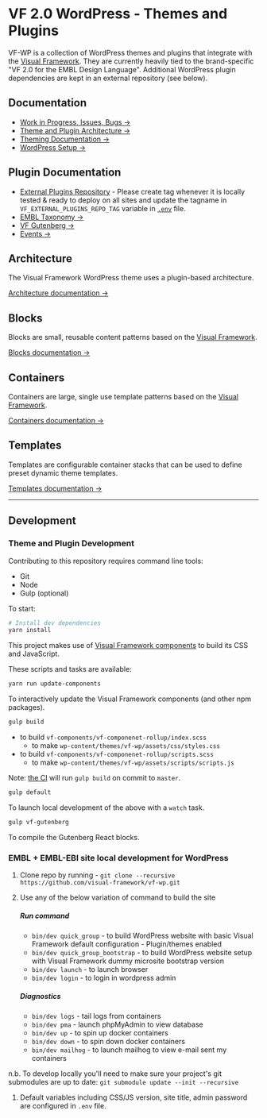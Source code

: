 # VF 2.0 WordPress - Themes and Plugins

VF-WP is a collection of WordPress themes and plugins that integrate with the [Visual Framework](https://stable.visual-framework.dev/). They are currently heavily tied to the brand-specific "VF 2.0 for the EMBL Design Language". Additional WordPress plugin dependencies are kept in an external repository (see below).

## Documentation

* [Work in Progress, Issues, Bugs →](https://github.com/visual-framework/vf-wp/issues)
* [Theme and Plugin Architecture →](/docs/architecture.md)
* [Theming Documentation →](/wp-content/themes/vf-wp/README.md)
* [WordPress Setup →](/docs/wordpress.md)

## Plugin Documentation

* [External Plugins Repository](https://github.com/visual-framework/vfwp-external-plugins) - Please create tag whenever it is locally tested & ready to deploy on all sites and update the tagname in `VF_EXTERNAL_PLUGINS_REPO_TAG` variable in [`.env`](.env) file.
* [EMBL Taxonomy →](/wp-content/plugins/embl-taxonomy/README.md)
* [VF Gutenberg →](/wp-content/plugins/vf-gutenberg/README.md)
* [Events →](/wp-content/plugins/vf-events/README.md)

## Architecture

The Visual Framework WordPress theme uses a plugin-based architecture.

[Architecture documentation →](/docs/architecture.md)

## Blocks

Blocks are small, reusable content patterns based on the [Visual Framework](https://stable.visual-framework.dev/).

[Blocks documentation →](/docs/blocks.md)

## Containers

Containers are large, single use template patterns based on the [Visual Framework](https://stable.visual-framework.dev/).

[Containers documentation →](/docs/containers.md)

## Templates

Templates are configurable container stacks that can be used to define preset dynamic theme templates.

[Templates documentation →](/docs/templates.md)

* * *

## Development

### Theme and Plugin Development

Contributing to this repository requires command line tools:

* Git
* Node
* Gulp (optional)

To start:

```bash
# Install dev dependencies
yarn install
```

This project makes use of [Visual Framework components](https://visual-framework.github.io/vf-welcome) to build its CSS and JavaScript.

These scripts and tasks are available:

```sh
yarn run update-components
```

To interactively update the Visual Framework components (and other npm packages).

```sh
gulp build
```

* to build `vf-components/vf-componenet-rollup/index.scss`
  - to make `wp-content/themes/vf-wp/assets/css/styles.css`
* to build `vf-components/vf-componenet-rollup/scripts.scss`
  - to make `wp-content/themes/vf-wp/assets/scripts/scripts.js`

Note: [the CI](https://github.com/visual-framework/vf-wp/blob/master/.github/workflows/build.js.yml) will run `gulp build` on commit to `master`.

```sh
gulp default
```

To launch local development of the above with a `watch` task.

```sh
gulp vf-gutenberg
```

To compile the Gutenberg React blocks.

### EMBL + EMBL-EBI site local development for WordPress


1. Clone repo by running - `git clone --recursive https://github.com/visual-framework/vf-wp.git`
1. Use any of the below variation of command to build the site

    ##### Run command

    - `bin/dev quick_group` - to build WordPress website with basic Visual Framework default configuration - Plugin/themes enabled
    - `bin/dev quick_group_bootstrap` - to build WordPress website setup with Visual Framework dummy microsite bootstrap version
    - `bin/dev launch` - to launch browser
    - `bin/dev login`  - to login in wordpress admin

    ##### Diagnostics

    - `bin/dev logs`    - tail logs from containers
    - `bin/dev pma`     - launch phpMyAdmin to view database
    - `bin/dev up`   - to spin up docker containers
    - `bin/dev down`   - to spin down docker containers
    - `bin/dev mailhog`   - to launch mailhog to view e-mail sent my containers

n.b. To develop locally you'll need to make sure your project's git submodules are up to date: `git submodule update --init --recursive`

1. Default variables including CSS/JS version, site title, admin password are configured in `.env` file.
